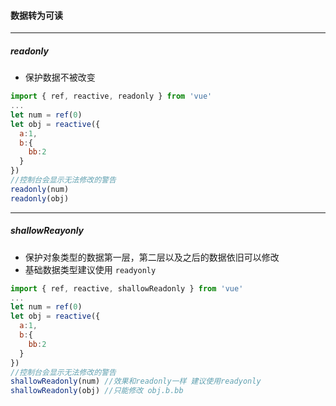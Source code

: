 #### 数据转为可读

---

##### readonly

* 保护数据不被改变

```js
import { ref, reactive, readonly } from 'vue'
...
let num = ref(0)
let obj = reactive({
  a:1,
  b:{
    bb:2
  }
})
//控制台会显示无法修改的警告
readonly(num)
readonly(obj)
```

---

##### shallowReayonly

* 保护对象类型的数据第一层，第二层以及之后的数据依旧可以修改
* 基础数据类型建议使用 `readyonly`

```js
import { ref, reactive, shallowReadonly } from 'vue'
...
let num = ref(0)
let obj = reactive({
  a:1,
  b:{
    bb:2
  }
})
//控制台会显示无法修改的警告
shallowReadonly(num) //效果和readonly一样 建议使用readyonly
shallowReadonly(obj) //只能修改 obj.b.bb
```
